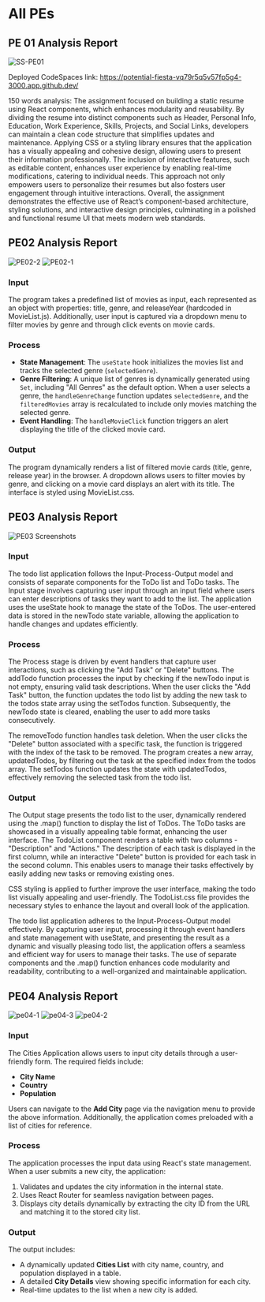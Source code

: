 # All PEs
## PE 01 Analysis Report

![SS-PE01](https://github.com/user-attachments/assets/554b61d9-e7d4-4a11-91b7-ed773715b69c)

Deployed CodeSpaces link: https://potential-fiesta-vq79r5q5v57fp5g4-3000.app.github.dev/

150 words analysis: The assignment focused on building a static resume using React components, which enhances modularity and reusability. By dividing the resume into distinct components such as Header, Personal Info, Education, Work Experience, Skills, Projects, and Social Links, developers can maintain a clean code structure that simplifies updates and maintenance. Applying CSS or a styling library ensures that the application has a visually appealing and cohesive design, allowing users to present their information professionally. The inclusion of interactive features, such as editable content, enhances user experience by enabling real-time modifications, catering to individual needs. This approach not only empowers users to personalize their resumes but also fosters user engagement through intuitive interactions. Overall, the assignment demonstrates the effective use of React’s component-based architecture, styling solutions, and interactive design principles, culminating in a polished and functional resume UI that meets modern web standards.

## PE02 Analysis Report

![PE02-2](https://github.com/user-attachments/assets/8c0a0d95-515d-469a-a619-2b292879f2f2)
![PE02-1](https://github.com/user-attachments/assets/b11daf80-726b-48b4-8760-7987323a2825)


### Input
The program takes a predefined list of movies as input, each represented as an object with properties: title, genre, and releaseYear (hardcoded in MovieList.js). Additionally, user input is captured via a dropdown menu to filter movies by genre and through click events on movie cards.

### Process
- **State Management**: The `useState` hook initializes the movies list and tracks the selected genre (`selectedGenre`).
- **Genre Filtering**: A unique list of genres is dynamically generated using `Set`, including "All Genres" as the default option. When a user selects a genre, the `handleGenreChange` function updates `selectedGenre`, and the `filteredMovies` array is recalculated to include only movies matching the selected genre.
- **Event Handling**: The `handleMovieClick` function triggers an alert displaying the title of the clicked movie card.

### Output
The program dynamically renders a list of filtered movie cards (title, genre, release year) in the browser. A dropdown allows users to filter movies by genre, and clicking on a movie card displays an alert with its title. The interface is styled using MovieList.css.

## PE03 Analysis Report
![PE03 Screenshots](https://github.com/user-attachments/assets/32fe0925-a53d-4810-8d75-b30f5cea7e70)

### Input
The todo list application follows the Input-Process-Output model and consists of separate components for the ToDo list and ToDo tasks. The Input stage involves capturing user input through an input field where users can enter descriptions of tasks they want to add to the list. The application uses the useState hook to manage the state of the ToDos. The user-entered data is stored in the newTodo state variable, allowing the application to handle changes and updates efficiently.

### Process
The Process stage is driven by event handlers that capture user interactions, such as clicking the "Add Task" or "Delete" buttons. The addTodo function processes the input by checking if the newTodo input is not empty, ensuring valid task descriptions. When the user clicks the "Add Task" button, the function updates the todo list by adding the new task to the todos state array using the setTodos function. Subsequently, the newTodo state is cleared, enabling the user to add more tasks consecutively.

The removeTodo function handles task deletion. When the user clicks the "Delete" button associated with a specific task, the function is triggered with the index of the task to be removed. The program creates a new array, updatedTodos, by filtering out the task at the specified index from the todos array. The setTodos function updates the state with updatedTodos, effectively removing the selected task from the todo list.

### Output
The Output stage presents the todo list to the user, dynamically rendered using the .map() function to display the list of ToDos. The ToDo tasks are showcased in a visually appealing table format, enhancing the user interface. The TodoList component renders a table with two columns - "Description" and "Actions." The description of each task is displayed in the first column, while an interactive "Delete" button is provided for each task in the second column. This enables users to manage their tasks effectively by easily adding new tasks or removing existing ones.

CSS styling is applied to further improve the user interface, making the todo list visually appealing and user-friendly. The TodoList.css file provides the necessary styles to enhance the layout and overall look of the application.

The todo list application adheres to the Input-Process-Output model effectively. By capturing user input, processing it through event handlers and state management with useState, and presenting the result as a dynamic and visually pleasing todo list, the application offers a seamless and efficient way for users to manage their tasks. The use of separate components and the .map() function enhances code modularity and readability, contributing to a well-organized and maintainable application.



## PE04 Analysis Report
![pe04-1](https://github.com/user-attachments/assets/3c0191a5-be90-461f-8c5d-3f63f9fbb9e2)
![pe04-3](https://github.com/user-attachments/assets/c3afa8db-266d-4264-8b40-7dd67482d139)
![pe04-2](https://github.com/user-attachments/assets/5c82262b-fe10-406d-927a-864d1c51131b)

### Input
The Cities Application allows users to input city details through a user-friendly form. The required fields include:
- **City Name**
- **Country**
- **Population**

Users can navigate to the **Add City** page via the navigation menu to provide the above information. Additionally, the application comes preloaded with a list of cities for reference.

### Process
The application processes the input data using React's state management. When a user submits a new city, the application:
1. Validates and updates the city information in the internal state.
2. Uses React Router for seamless navigation between pages.
3. Displays city details dynamically by extracting the city ID from the URL and matching it to the stored city list.

### Output
The output includes:
- A dynamically updated **Cities List** with city name, country, and population displayed in a table.
- A detailed **City Details** view showing specific information for each city.
- Real-time updates to the list when a new city is added.
